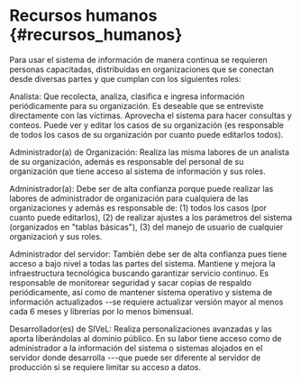 # Recursos humanos {#recursos_humanos}

Para usar el sistema de información de manera continua se requieren personas 
capacitadas, distribuidas en organizaciones que se conectan desde diversas partes 
y que cumplan con los siguientes roles:

Analista: Que recolecta, analiza, clasifica e ingresa información periódicamente 
para su organización. Es deseable que se entreviste directamente con las víctimas. 
Aprovecha el sistema para hacer consultas y conteos. Puede ver y editar los casos 
de su organización (es responsable de todos los casos de su organización por cuanto
puede editarlos todos).

Administrador(a) de Organización: Realiza las misma labores de un analista de su 
organización, además es responsable del personal de su organización que tiene acceso al 
sistema de información y sus roles.

Administrador(a): Debe ser de alta confianza porque puede realizar las labores 
de administrador de organización para cualquiera de las organizaciones y además es 
responsable de: (1) todos los casos (por cuanto puede editarlos), (2) de 
realizar ajustes a los parámetros del sistema (organizados en "tablas básicas"), (3)
del manejo de usuario de cualquier organizacioń y sus roles.

Administrador del servidor: También debe ser de alta confianza pues tiene acceso a 
bajo nivel a todas las partes del sistema. Mantiene y mejora la infraestructura 
tecnológica buscando garantizar servicio continuo. Es responsable de monitorear
seguridad y sacar copias de respaldo periódicamente, así como de mantener sistema operativo 
y sistema de información actualizados --se requiere actualizar versión mayor al 
menos cada 6 meses y librerías por lo menos bimensual.

Desarrollador(es) de SIVeL: Realiza personalizaciones avanzadas y las aporta 
liberándolas al dominio público. En su labor tiene acceso como de administrador a la 
información del sistema o sistemas alojados en el servidor donde desarrolla ---que 
puede ser diferente al servidor de producción si se requiere limitar su acceso a datos.



